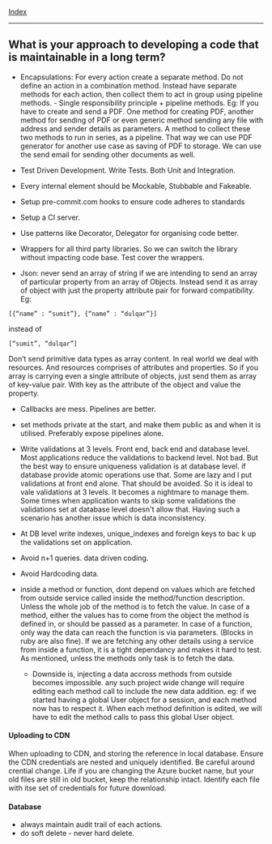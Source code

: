 [Index](README.md)

---

## What is your approach to developing a code that is maintainable in a long term?

- Encapsulations: For every action create a separate method. Do not define an action in a combination method. Instead have separate methods for each action, then collect them to act in group using pipeline methods. - Single responsibility principle + pipeline methods.
Eg: If you have to create and send a PDF. One method for creating PDF, another method for sending of PDF or even generic method sending any file with address and sender details as parameters. A method to collect these two methods to run in series, as a pipeline. That way we can use PDF generator for another use case as saving of PDF to storage. We can use the send email for sending other documents as well.

- Test Driven Development. Write Tests. Both Unit and Integration.

- Every internal element should be Mockable, Stubbable and Fakeable.

- Setup pre-commit.com hooks to ensure code adheres to standards
- Setup a CI server.

- Use patterns like Decorator, Delegator for organising code better.

- Wrappers for all third party libraries. So we can switch the library without impacting code base. Test cover the wrappers.

- Json: never send an array of string if we are intending to send an array of particular property from an array of Objects. Instead send it as array of object with just the property attribute pair for forward compatibility.
Eg:

```
[{“name” : “sumit”}, {“name” : “dulqar”}]
```

instead of

```
[“sumit”, “dulqar”]
```
Don’t send primitive data types as array content. In real world we deal with resources. And resources comprises of attributes and properties. So if you array is carrying even a single attribute of objects, just send them as array of key-value pair. With key as the attribute of the object and value the property.

- Callbacks are mess. Pipelines are better.
- set methods private at the start, and make them public as and when it is utilised. Preferably expose pipelines alone.

- Write validations at 3 levels. Front end, back end and database level. Most applications reduce the validations to backend level. Not bad. But the best way to ensure uniqueness validation is at database level. if database provide atomic operations use that. Some are lazy and l put validations at front end alone. That should be avoided. So it is ideal to vale validations at 3 levels. It becomes a nightmare to manage them. Some times when application wants to skip some validations the validations set at database level doesn't allow that. Having such a scenario has another issue which is data inconsistency.
- At DB level write indexes, unique_indexes and foreign keys to bac k up the validations set on application.

- Avoid n+1 queries. data driven coding.

- Avoid Hardcoding data.

- inside a method or function, dont depend on values which are fetched from outside service called inside the method/function description. Unless the whole job of the method is to fetch the value. In case of a method, either the values has to come from the object the method is defined in, or should be passed as a parameter. In case of a function, only way the data can reach the function is via parameters. (Blocks in ruby are also fine). If we are fetching any other details using a service from inside a function, it is a tight dependancy and makes it hard to test. As mentioned, unless the methods only task is to fetch the data.
	- Downside is, injecting a data accross methods from outside becomes impossible. any such project wide change will require editing each method call to include the new data addition. eg: if we started having a global User object for a session, and each method now has to respect it. When each method definition is edited, we will have to edit the method calls to pass this global User object.


#### Uploading to CDN

When uploading to CDN,  and storing the reference in local database.
Ensure the CDN credentials are nested and uniquely identified.
Be careful around crential change. Life if you are changing the Azure bucket name,
but your old files are still in old bucket, keep the relationship intact. Identify each file with itse set of credentials for future download.

#### Database

- always maintain audit trail of each actions.
- do soft delete - never hard delete.
